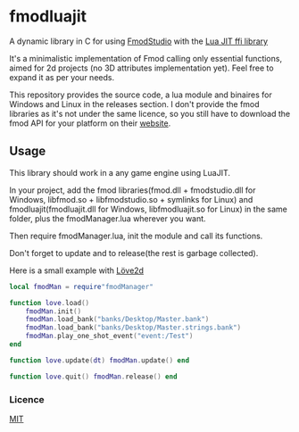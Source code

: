 # fmodluajit
A dynamic library in C for using [FmodStudio](https://www.fmod.com/resources/documentation-api?version=2.02&page=welcome.html) with the [Lua JIT ffi library](https://luajit.org/ext_ffi.html)

It's a minimalistic implementation of Fmod calling only essential functions, aimed for 2d projects (no 3D attributes implementation yet). Feel free to expand it as per your needs.

This repository provides the source code, a lua module and binaires for Windows and Linux in the releases section.
I don't provide the fmod libraries as it's not under the same licence, so you still have to download the fmod API for your platform on their [website](https://www.fmod.com/download). 

## Usage
This library should work in a any game engine using LuaJIT.

In your project, add the fmod libraries(fmod.dll + fmodstudio.dll for Windows, libfmod.so + libfmodstudio.so + symlinks for Linux) and fmodluajit(fmodluajit.dll for Windows, libfmodluajit.so for Linux) in the same folder, plus the fmodManager.lua wherever you want.

Then require fmodManager.lua, init the module and call its functions.

Don't forget to update and to release(the rest is garbage collected).

Here is a small example with [Löve2d](https://love2d.org/wiki/Main_Page)

```lua
local fmodMan = require"fmodManager"

function love.load()
	fmodMan.init()
	fmodMan.load_bank("banks/Desktop/Master.bank")
	fmodMan.load_bank("banks/Desktop/Master.strings.bank")
	fmodMan.play_one_shot_event("event:/Test")
end

function love.update(dt) fmodMan.update() end

function love.quit() fmodMan.release() end
```

### Licence

[MIT](https://mit-license.org/)
